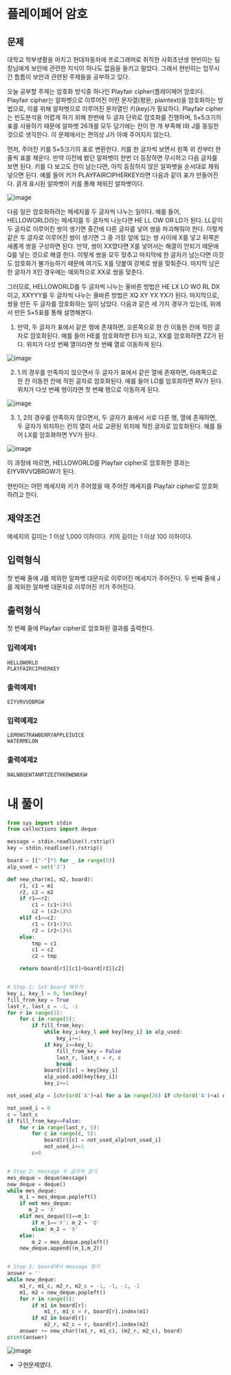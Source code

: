 # 플레이페어 암호
## 문제
대학교 학부생활을 마치고 현대자동차에 프로그래머로 취직한 사회초년생 현빈이는 팀장님에게 보안에 관련한 지식이 하나도 없음을 들키고 말았다. 그래서 현빈이는 업무시간 틈틈이 보안과 관련된 주제들을 공부하고 있다.

오늘 공부할 주제는 암호화 방식중 하나인 Playfair cipher(플레이페어 암호)다. Playfair cipher는 알파벳으로 이루어진 어떤 문자열(평문; plaintext)을 암호화하는 방법으로, 이를 위해 알파벳으로 이루어진 문자열인 키(key)가 필요하다. Playfair cipher는 빈도분석을 어렵게 하기 위해 한번에 두 글자 단위로 암호화를 진행하며, 5×5크기의 표를 사용하기 때문에 알파벳 26개를 모두 담기에는 칸이 한 개 부족해 I와 J를 동일한 것으로 생각한다. 이 문제에서는 편의상 J가 아예 주어지지 않는다.



먼저, 주어진 키를 5×5크기의 표로 변환한다. 키를 한 글자씩 보면서 왼쪽 위 칸부터 한줄씩 표를 채운다. 만약 이전에 봤던 알파벳이 한번 더 등장하면 무시하고 다음 글자를 보면 된다. 키를 다 보고도 칸이 남는다면, 아직 등장하지 않은 알파벳을 순서대로 채워넣으면 된다. 예를 들어 키가 PLAYFAIRCIPHERKEY라면 다음과 같이 표가 만들어진다. 굵게 표시된 알파벳이 키를 통해 채워진 알파벳이다.

![image](https://github.com/user-attachments/assets/e91b20ef-1970-4173-a7d0-6f21a227328e)


다음 일은 암호화하려는 메세지를 두 글자씩 나누는 일이다. 예를 들어, HELLOWORLD라는 메세지를 두 글자씩 나눈다면 HE LL OW OR LD가 된다. LL같이 두 글자로 이루어진 쌍이 생기면 중간에 다른 글자를 넣어 쌍을 파괴해줘야 한다. 이렇게 같은 두 글자로 이루어진 쌍이 생기면 그 중 가장 앞에 있는 쌍 사이에 X를 넣고 뒤쪽은 새롭게 쌍을 구성하면 된다. 만약, 쌍이 XX였다면 X를 넣어서는 해결이 안되기 때문에 Q를 넣는 것으로 해결 한다. 이렇게 쌍을 모두 맞추고 마지막에 한 글자가 남는다면 이것도 암호화가 불가능하기 때문에 여기도 X를 덧붙여 강제로 쌍을 맞춰준다. 마지막 남은 한 글자가 X인 경우에는 예외적으로 XX로 쌍을 맞춘다.

그러므로, HELLOWORLD를 두 글자씩 나누는 올바른 방법은 HE LX LO WO RL DX이고, XXYYY를 두 글자씩 나누는 올바른 방법은 XQ XY YX YX가 된다. 마지막으로, 쌍을 만든 두 글자를 암호화하는 일이 남았다. 다음과 같은 세 가지 경우가 있는데, 위에서 만든 5×5표를 통해 설명해본다.

1. 만약, 두 글자가 표에서 같은 행에 존재하면, 오른쪽으로 한 칸 이동한 칸에 적힌 글자로 암호화된다. 예를 들어 HE를 암호화하면 EI가 되고, XX를 암호화하면 ZZ가 된다. 위치가 다섯 번째 열이라면 첫 번째 열로 이동하게 된다.


![image](https://github.com/user-attachments/assets/53d4547d-33b6-4737-a71b-951b1184b8a5)


2. 1.의 경우를 만족하지 않으면서 두 글자가 표에서 같은 열에 존재하면, 아래쪽으로 한 칸 이동한 칸에 적힌 글자로 암호화된다. 예를 들어 LO를 암호화하면 RV가 된다. 위치가 다섯 번째 행이라면 첫 번째 행으로 이동하게 된다.

![image](https://github.com/user-attachments/assets/14599500-a143-4665-b2ec-ca1a2a582931)


3. 1, 2의 경우를 만족하지 않으면서, 두 글자가 표에서 서로 다른 행, 열에 존재하면, 두 글자가 위치하는 칸의 열이 서로 교환된 위치에 적힌 글자로 암호화된다. 예를 들어 LX를 암호화하면 YV가 된다.

![image](https://github.com/user-attachments/assets/d6aaee4d-fbe6-494f-a6a0-4f316ed7890e)


이 과정에 따르면, HELLOWORLD를 Playfair cipher로 암호화한 결과는 EIYVRVVQBRGW가 된다.

현빈이는 어떤 메세지와 키가 주어졌을 때 주어진 메세지를 Playfair cipher로 암호화하려고 한다.

## 제약조건
메세지의 길이는 1 이상 1,000 이하이다.
키의 길이는 1 이상 100 이하이다.

## 입력형식
첫 번째 줄에 J를 제외한 알파벳 대문자로 이루어진 메세지가 주어진다.
두 번째 줄에 J를 제외한 알파벳 대문자로 이루어진 키가 주어진다.

## 출력형식
첫 번째 줄에 Playfair cipher로 암호화된 결과를 출력한다.

### 입력예제1
```
HELLOWORLD
PLAYFAIRCIPHERKEY
```
### 출력예제1
```
EIYVRVVQBRGW
```
### 입력예제2
```
LEMONSTRAWBERRYAPPLEIUICE
WATERMELON
```
### 출력예제2
```
NALNBQEWTANRTZEZTKKOWQWUGW
```

# 내 풀이
```python
from sys import stdin
from collections import deque

message = stdin.readline().rstrip()
key = stdin.readline().rstrip()

board = [["-"]*5 for _ in range(5)]
alp_used = set('J')

def new_char(m1, m2, board):
    r1, c1 = m1
    r2, c2 = m2
    if r1==r2:
        c1 = (c1+1)%5
        c2 = (c2+1)%5
    elif c1==c2:
        r1 = (r1+1)%5
        r2 = (r2+1)%5
    else:
        tmp = c1
        c1 = c2
        c2 = tmp

    return board[r1][c1]+board[r2][c2]


# Step 1: 5x5 board 채우기
key_i, key_l = 0, len(key)
fill_from_key = True
last_r, last_c = -1, -1
for r in range(5):
    for c in range(5):
        if fill_from_key:
            while key_i<key_l and key[key_i] in alp_used:
                key_i+=1
            if key_i==key_l:
                fill_from_key = False
                last_r, last_c = r, c
                break
            board[r][c] = key[key_i]
            alp_used.add(key[key_i])
            key_i+=1

not_used_alp = [chr(ord('A')+a) for a in range(26) if chr(ord('A')+a) not in alp_used]

not_used_i = 0
c = last_c
if fill_from_key==False:
    for r in range(last_r, 5):
        for c in range(c, 5):
            board[r][c] = not_used_alp[not_used_i]
            not_used_i+=1
        c=0


# Step 2: message 두 글자씩 끊기
mes_deque = deque(message)
new_deque = deque()
while mes_deque:
    m_1 = mes_deque.popleft()
    if not mes_deque:
       m_2 = 'X'
    elif mes_deque[0]==m_1:
        if m_1=='X': m_2 = 'Q'
        else: m_2 = 'X'
    else:
        m_2 = mes_deque.popleft()
    new_deque.append((m_1,m_2))


# Step 3: board에서 message 찾기
answer = ''
while new_deque:
    m1_r, m1_c, m2_r, m2_c = -1, -1, -1, -1
    m1, m2 = new_deque.popleft()
    for r in range(5):
        if m1 in board[r]:
            m1_r, m1_c = r, board[r].index(m1)
        if m2 in board[r]:
            m2_r, m2_c = r, board[r].index(m2)
    answer += new_char((m1_r, m1_c), (m2_r, m2_c), board)
print(answer)
```
![image](https://github.com/user-attachments/assets/03ba9b09-69ff-455b-b0b5-adbb38d9eddb)

- 구현문제였다.
